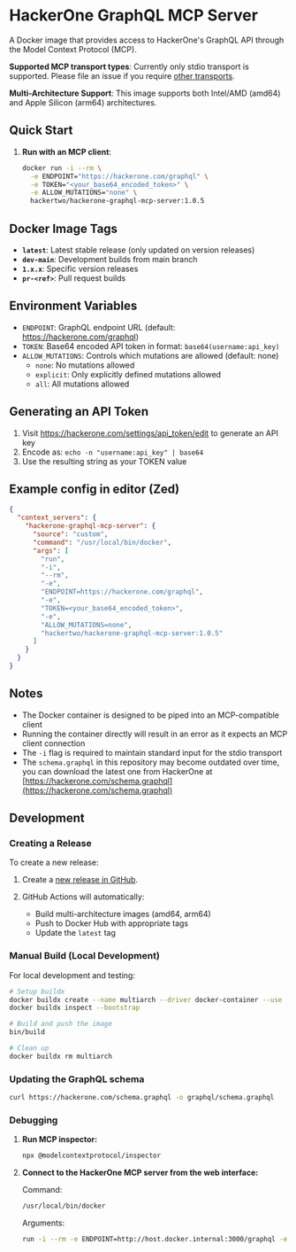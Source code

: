 # HackerOne GraphQL MCP Server

A Docker image that provides access to HackerOne's GraphQL API through the Model Context Protocol (MCP).

**Supported MCP transport types**: Currently only stdio transport is supported. Please file an issue if you require [other transports](https://modelcontextprotocol.io/docs/concepts/transports#built-in-transport-types).

**Multi-Architecture Support**: This image supports both Intel/AMD (amd64) and Apple Silicon (arm64) architectures.

## Quick Start

1. **Run with an MCP client**:
   ```sh
   docker run -i --rm \
     -e ENDPOINT="https://hackerone.com/graphql" \
     -e TOKEN="<your_base64_encoded_token>" \
     -e ALLOW_MUTATIONS="none" \
     hackertwo/hackerone-graphql-mcp-server:1.0.5
   ```

## Docker Image Tags

- **`latest`**: Latest stable release (only updated on version releases)
- **`dev-main`**: Development builds from main branch
- **`1.x.x`**: Specific version releases
- **`pr-<ref>`**: Pull request builds

## Environment Variables

- `ENDPOINT`: GraphQL endpoint URL (default: https://hackerone.com/graphql)
- `TOKEN`: Base64 encoded API token in format: `base64(username:api_key)`
- `ALLOW_MUTATIONS`: Controls which mutations are allowed (default: none)
  - `none`: No mutations allowed
  - `explicit`: Only explicitly defined mutations allowed
  - `all`: All mutations allowed

## Generating an API Token

1. Visit https://hackerone.com/settings/api_token/edit to generate an API key
2. Encode as: `echo -n "username:api_key" | base64`
3. Use the resulting string as your TOKEN value

## Example config in editor (Zed)

```json
{
  "context_servers": {
    "hackerone-graphql-mcp-server": {
      "source": "custom",
      "command": "/usr/local/bin/docker",
      "args": [
        "run",
        "-i",
        "--rm",
        "-e",
        "ENDPOINT=https://hackerone.com/graphql",
        "-e",
        "TOKEN=<your_base64_encoded_token>",
        "-e",
        "ALLOW_MUTATIONS=none",
        "hackertwo/hackerone-graphql-mcp-server:1.0.5"
      ]
    }
  }
}
```

## Notes

- The Docker container is designed to be piped into an MCP-compatible client
- Running the container directly will result in an error as it expects an MCP client connection
- The `-i` flag is required to maintain standard input for the stdio transport
- The `schema.graphql` in this repository may become outdated over time, you can download the latest one from HackerOne at [https://hackerone.com/schema.graphql](https://hackerone.com/schema.graphql)

## Development

### Creating a Release

To create a new release:

1. Create a [new release in GitHub](https://github.com/Hacker0x01/hackerone-graphql-mcp-server/releases/new).

2. GitHub Actions will automatically:
   - Build multi-architecture images (amd64, arm64)
   - Push to Docker Hub with appropriate tags
   - Update the `latest` tag

### Manual Build (Local Development)

For local development and testing:

```sh
# Setup buildx
docker buildx create --name multiarch --driver docker-container --use
docker buildx inspect --bootstrap

# Build and push the image
bin/build

# Clean up
docker buildx rm multiarch
```

### Updating the GraphQL schema

```sh
curl https://hackerone.com/schema.graphql -o graphql/schema.graphql
```

### Debugging

1. **Run MCP inspector:**
   ```sh
   npx @modelcontextprotocol/inspector
   ```

3. **Connect to the HackerOne MCP server from the web interface:**

   Command:
   ```sh
   /usr/local/bin/docker
   ```
   
   Arguments:
   
   ```sh
   run -i --rm -e ENDPOINT=http://host.docker.internal:3000/graphql -e TOKEN=<TOKEN> -e ALLOW_MUTATIONS=all hackertwo/hackerone-graphql-mcp-server:1.0.5
   ```
